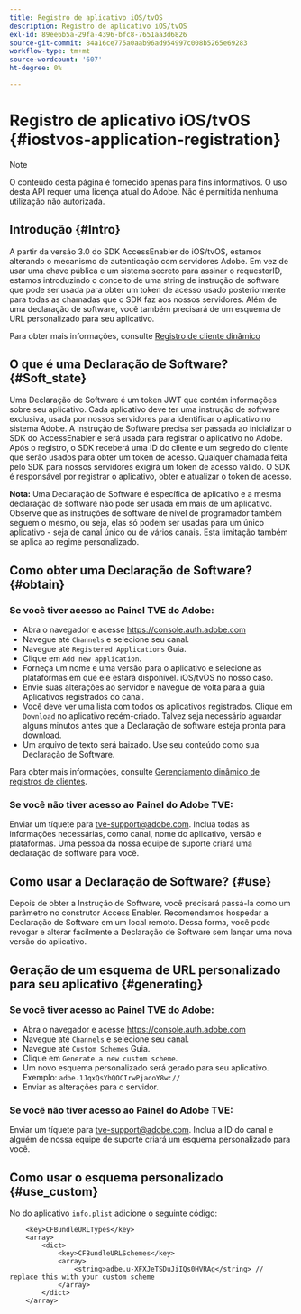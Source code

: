 ```yaml
---
title: Registro de aplicativo iOS/tvOS
description: Registro de aplicativo iOS/tvOS
exl-id: 89ee6b5a-29fa-4396-bfc8-7651aa3d6826
source-git-commit: 84a16ce775a0aab96ad954997c008b5265e69283
workflow-type: tm+mt
source-wordcount: '607'
ht-degree: 0%

---
```


# Registro de aplicativo iOS/tvOS {#iostvos-application-registration}

>[!NOTE]
>
>O conteúdo desta página é fornecido apenas para fins informativos. O uso desta API requer uma licença atual do Adobe. Não é permitida nenhuma utilização não autorizada.

## Introdução {#Intro}

A partir da versão 3.0 do SDK AccessEnabler do iOS/tvOS, estamos alterando o mecanismo de autenticação com servidores Adobe. Em vez de usar uma chave pública e um sistema secreto para assinar o requestorID, estamos introduzindo o conceito de uma string de instrução de software que pode ser usada para obter um token de acesso usado posteriormente para todas as chamadas que o SDK faz aos nossos servidores. Além de uma declaração de software, você também precisará de um esquema de URL personalizado para seu aplicativo.

Para obter mais informações, consulte [Registro de cliente dinâmico](/help/authentication/dynamic-client-registration.md)

## O que é uma Declaração de Software? {#Soft_state}

Uma Declaração de Software é um token JWT que contém informações sobre seu aplicativo. Cada aplicativo deve ter uma instrução de software exclusiva, usada por nossos servidores para identificar o aplicativo no sistema Adobe. A Instrução de Software precisa ser passada ao inicializar o SDK do AccessEnabler e será usada para registrar o aplicativo no Adobe. Após o registro, o SDK receberá uma ID do cliente e um segredo do cliente que serão usados para obter um token de acesso. Qualquer chamada feita pelo SDK para nossos servidores exigirá um token de acesso válido. O SDK é responsável por registrar o aplicativo, obter e atualizar o token de acesso.

**Nota:** Uma Declaração de Software é específica de aplicativo e a mesma declaração de software não pode ser usada em mais de um aplicativo. Observe que as instruções de software de nível de programador também seguem o mesmo, ou seja, elas só podem ser usadas para um único aplicativo - seja de canal único ou de vários canais. Esta limitação também se aplica ao regime personalizado.

## Como obter uma Declaração de Software? {#obtain}

### Se você tiver acesso ao Painel TVE do Adobe:

- Abra o navegador e acesse <https://console.auth.adobe.com>
- Navegue até `Channels` e selecione seu canal.
- Navegue até `Registered Applications` Guia.
- Clique em `Add new application`.
- Forneça um nome e uma versão para o aplicativo e selecione as plataformas em que ele estará disponível. iOS/tvOS no nosso caso.
- Envie suas alterações ao servidor e navegue de volta para a guia Aplicativos registrados do canal.
- Você deve ver uma lista com todos os aplicativos registrados. Clique em   `Download` no aplicativo recém-criado. Talvez seja necessário aguardar alguns minutos antes que a Declaração de software esteja pronta para download.
- Um arquivo de texto será baixado. Use seu conteúdo como sua Declaração de Software.

Para obter mais informações, consulte [Gerenciamento dinâmico de registros de clientes](/help/authentication/dynamic-client-registration-management.md).

### Se você não tiver acesso ao Painel do Adobe TVE:

Enviar um tíquete para <tve-support@adobe.com>. Inclua todas as informações necessárias, como canal, nome do aplicativo, versão e plataformas. Uma pessoa da nossa equipe de suporte criará uma declaração de software para você.

## Como usar a Declaração de Software? {#use}

Depois de obter a Instrução de Software, você precisará passá-la como um parâmetro no construtor Access Enabler. Recomendamos hospedar a Declaração de Software em um local remoto. Dessa forma, você pode revogar e alterar facilmente a Declaração de Software sem lançar uma nova versão do aplicativo.

## Geração de um esquema de URL personalizado para seu aplicativo {#generating}

### Se você tiver acesso ao Painel TVE do Adobe:

- Abra o navegador e acesse <https://console.auth.adobe.com>
- Navegue até `Channels` e selecione seu canal.
- Navegue até `Custom Schemes` Guia.
- Clique em `Generate a new custom scheme`.
- Um novo esquema personalizado será gerado para seu aplicativo. Exemplo: `adbe.1JqxQsYhQOCIrwPjaooY8w://`
- Enviar as alterações para o servidor.

### Se você não tiver acesso ao Painel do Adobe TVE:

Enviar um tíquete para <tve-support@adobe.com>. Inclua a ID do canal e alguém de nossa equipe de suporte criará um esquema personalizado para você.

## Como usar o esquema personalizado {#use_custom}

No do aplicativo `info.plist` adicione o seguinte código:

```plist
    <key>CFBundleURLTypes</key>
    <array>
        <dict>
            <key>CFBundleURLSchemes</key>
            <array>
                <string>adbe.u-XFXJeTSDuJiIQs0HVRAg</string> // replace this with your custom scheme
            </array>
        </dict>
    </array>
```
